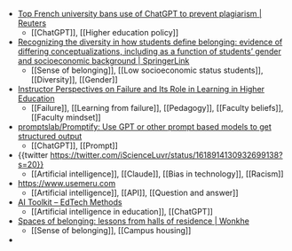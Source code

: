 - [Top French university bans use of ChatGPT to prevent plagiarism | Reuters](https://www.reuters.com/technology/top-french-university-bans-use-chatgpt-prevent-plagiarism-2023-01-27/)
	- [[ChatGPT]], [[Higher education policy]]
- [Recognizing the diversity in how students define belonging: evidence of differing conceptualizations, including as a function of students’ gender and socioeconomic background | SpringerLink](https://link.springer.com/article/10.1007/s11218-023-09761-7)
	- [[Sense of belonging]], [[Low socioeconomic status students]], [[Diversity]], [[Gender]]
- [Instructor Perspectives on Failure and Its Role in Learning in Higher Education](https://webcdn.worcester.edu/currents-in-teaching-and-learning/wp-content/uploads/sites/65/2023/01/Currents-14-02-Ross-Guadagnolo-Eastman-Petrei-Bakaj-Crupi-Liu-Laliberte-Rawle-Instructor-Perspectives-on-Failure-in-Learning-in-Higher-Education.pdf)
	- [[Failure]], [[Learning from failure]], [[Pedagogy]], [[Faculty beliefs]], [[Faculty mindset]]
- [promptslab/Promptify: Use GPT or other prompt based models to get structured output](https://github.com/promptslab/Promptify)
	- [[ChatGPT]], [[Prompt]]
- {{twitter https://twitter.com/iScienceLuvr/status/1618914130932699138?s=20}}
	- [[Artificial intelligence]], [[Claude]], [[Bias in technology]], [[Racism]]
- https://www.usemeru.com
	- [[Artificial intelligence]], [[API]], [[Question and answer]]
- [AI Toolkit – EdTech Methods](https://edtechmethods.com/ai-toolkit/)
	- [[Artificial intelligence in education]], [[ChatGPT]]
- [Spaces of belonging: lessons from halls of residence | Wonkhe](https://wonkhe.com/blogs/spaces-of-belonging-lessons-from-halls-of-residence/?utm_content=buffer8493b&utm_medium=social&utm_source=twitter.com&utm_campaign=buffer)
	- [[Sense of belonging]], [[Campus housing]]
-
